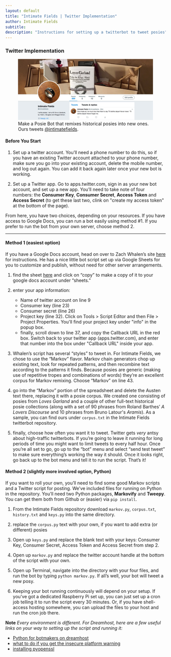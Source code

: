 ```yaml
---
layout: default
title: "Intimate Fields | Twitter Implementation"
author: Intimate Fields
subtitle: 
description: "Instructions for setting up a twitterbot to tweet posies"
---
```

### Twitter Implementation


<figure>
<img src="img/twitter.jpg" class="img-responsive">
<figcaption>Make a Posie Bot that remixes historical posies into new ones. Ours tweets <a href="https://twitter.com/intimatefields">@intimatefields</a>.</figcaption>
</figure>

#### Before You Start

1. Set up a twitter account. You’ll need a phone number to do this, so if you have an existing Twitter account attached to your phone number, make sure you go into your existing account, delete the mobile number, and log out again. You can add it back again later once your new bot is working.

2. Set up a Twitter app. Go to apps.twitter.com, sign in as your new bot account, and set up a new app. You’ll need to take note of four numbers: the **Consumer Key**, **Consumer Secret**, **Access Token** and **Access Secret** (to get these last two, clink on "create my access token" at the bottom of the page).

From here, you have two choices, depending on your resources. If you have access to Google Docs, you can run a bot easily using method #1. If you prefer to run the bot from your own server, choose method 2.

***
#### Method 1 (easiest option)

If you have a Google Docs account, head on over to Zach Whalen’s site [here](http://www.zachwhalen.net/posts/how-to-make-a-twitter-bot-with-google-spreadsheets-version-04/) for instructions. He has a nice little bot script set up via Google Sheets for you to customize and publish, without need for other server arrangements.

1. find the sheet [here](https://docs.google.com/spreadsheets/d/1Cbg_6pYN04XtDHpDLtxAP3ExQEBL8PYBXBQ1E5_Sq30/copy) and click on “copy” to make a copy of it to your google docs account under “sheets.”

2. enter your app information: 
    - Name of twitter account on line 9
    - Consumer key (line 23)
    - Consumer secret (line 26)
    - Project key (line 32). Click on Tools > Script Editor and then File > Project Properties. You'll find your project key under "info" in the popup box.
    - finally, scroll down to line 37, and copy the Callback URL in the red box. Switch back to your twitter app (apps.twitter.com), and enter that number into the box under "Callback URL" inside your app.
    
3. Whalen’s script has several “styles” to tweet in. For Intimate Fields, we chose to use the “Markov” flavor. Markov chain generators chop up existing text, look for repeated patterns, and then recombine text according to the patterns it finds. Because posies are generic (making use of repetitive tropes and combinations of words) they’re an excellent corpus for Markov remixing. Choose “Markov” on line 43.

4. go into the “Markov” portion of the spreadsheet and delete the Austen text there, replacing it with a posie corpus. We created one consisting of posies from *Loves Garland* and a couple of other full-text historical posie collections (along with a set of 90 phrases from Roland Barthes’ *A Lovers Discourse* and 10 phrases from Bruno Latour's *Aramis*). As a sample, you can find ours under `corpus.txt` in the Intimate Fields twitterbot repository.

5. finally, choose how often you want it to tweet. Twitter gets *very* antsy about high-traffic twitterbots. If you’re going to leave it running for long periods of time you might want to limit tweets to every half hour. Once you’re all set to go, go up to the “bot” menu and select “send test tweet” to make sure everything’s working the way it should. Once it looks right, go back up to the bot menu and tell it to run the script. That’s it!

#### Method 2 (slightly more involved option, Python)

If you want to roll your own, you’ll need to find some good Markov scripts and a Twitter script for posting. We’ve included files for running on Python in the repository. You’ll need two Python packages, **Markovify** and **Tweepy**. You can get them both from Github or (easier) via `pip install`.

1. From the Intimate Fields repository download `markov.py`, `corpus.txt`, `history.txt` and `keys.py` into the same directory.

2. replace the `corpus.py` text with your own, if you want to add extra (or different) posies

3. Open up `keys.py` and replace the blank text with your keys: Consumer Key, Consumer Secret, Access Token and Access Secret from step 2.

4. Open up `markov.py` and replace the twitter account handle at the bottom of the script with your own.

5. Open up Terminal, navigate into the directory with your four files, and run the bot by typing `python markov.py`. If all’s well, your bot will tweet a new posy.

6. Keeping your bot running continuously will depend on your setup. If you’ve got a dedicated Raspberry Pi set up, you can just set up a cron job telling it to run the script every 30 minutes. Or, if you have shell-access hosting somewhere, you can upload the files to your host and run the cron job there.

**Note** *Every environment is different. For Dreamhost, here are a few useful links on your way to setting up the script and running it:*

- [Python for botmakers on dreamhost](https://gist.github.com/moonmilk/8d78032debd16f31a8a9)
- [what to do if you get the insecure platform warning](https://urllib3.readthedocs.org/en/latest/security.html#insecureplatformwarning)
- [installing pyopenssl](https://urllib3.readthedocs.org/en/latest/security.html#openssl-pyopenssl)